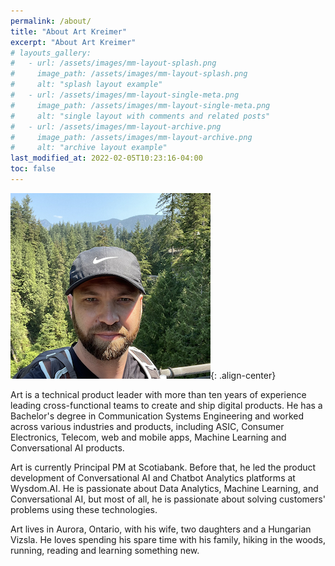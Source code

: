 ```yaml
---
permalink: /about/
title: "About Art Kreimer"
excerpt: "About Art Kreimer"
# layouts_gallery:
#   - url: /assets/images/mm-layout-splash.png
#     image_path: /assets/images/mm-layout-splash.png
#     alt: "splash layout example"
#   - url: /assets/images/mm-layout-single-meta.png
#     image_path: /assets/images/mm-layout-single-meta.png
#     alt: "single layout with comments and related posts"
#   - url: /assets/images/mm-layout-archive.png
#     image_path: /assets/images/mm-layout-archive.png
#     alt: "archive layout example"
last_modified_at: 2022-02-05T10:23:16-04:00
toc: false
---
```




<!-- {% include figure image_path="/assets/images/art_picture_1.jpg" alt="Beautiful British Columbia" caption="Beautiful British Columbia" width="350" %} -->
![image-center](/assets/images/art_picture_1.jpg){: .align-center}


Art is a technical product leader with more than ten years of experience leading cross-functional teams to create and ship digital products. He has a Bachelor's degree in Communication Systems Engineering and worked across various industries and products, including ASIC, Consumer Electronics, Telecom, web and mobile apps, Machine Learning and Conversational AI products.

Art is currently Principal PM at Scotiabank. Before that, he led the product development of Conversational AI and Chatbot Analytics platforms at Wysdom.AI. He is passionate about Data Analytics, Machine Learning, and Conversational AI, but most of all, he is passionate about solving customers' problems using these technologies. 

Art lives in Aurora, Ontario, with his wife, two daughters and a Hungarian Vizsla. He loves spending his spare time with his family, hiking in the woods, running, reading and learning something new. 

<!-- <script src="https://www.gstatic.com/dialogflow-console/fast/messenger-cx/bootstrap.js?v=1"></script>
<df-messenger
  df-cx="true"
  location="northamerica-northeast1"
  chat-title="Art's virtual assistant"
  agent-id="3913f6ea-18a2-4879-a0bd-1cec796b9623"
  intent="WELCOME"
  language-code="en"
></df-messenger> -->


<!-- This site is converting visitors into subscribers and customers with https://respond.io -->
<!-- <script id="respondio__widget" src="https://cdn.respond.io/webchat/widget/widget.js?cId=97842a20b8123716121a6fcb9d9ee02be6ee54abda03d7b74ceb878cccf0fd75"></script> -->
<!-- https://respond.io -->